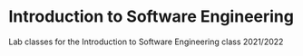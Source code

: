 # Introduction to Software Engineering
Lab classes for the Introduction to Software Engineering class 2021/2022

